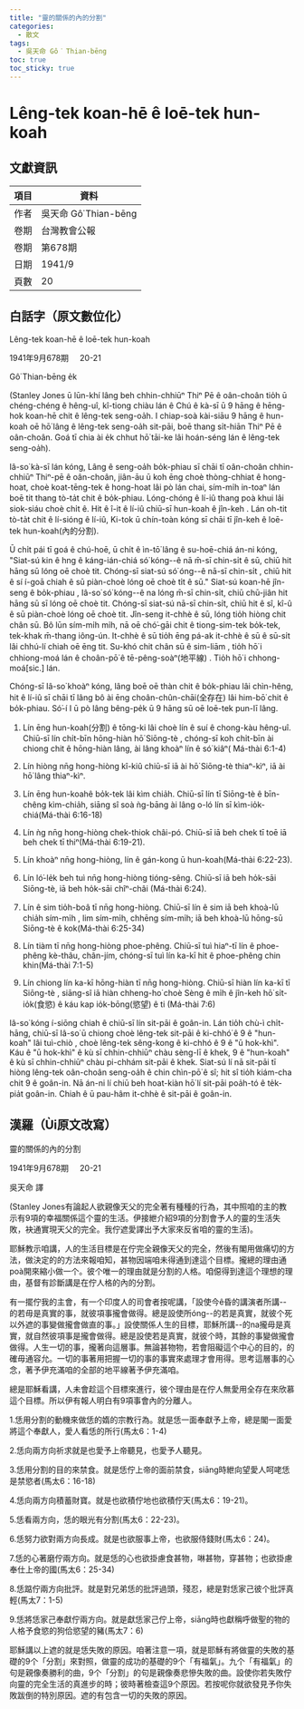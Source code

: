 ```yaml
---
title: "靈的關係的內的分割"
categories:
  - 散文
tags:
  - 吳天命 Gô͘ Thian-bēng
toc: true
toc_sticky: true
---
```


# Lêng-tek koan-hē ê loē-tek hun-koah

## 文獻資訊

| 項目 | 資料 |
|---|---|
| 作者 | 吳天命 Gô͘ Thian-bēng |
| 卷期 | 台灣教會公報 |
| 卷期 | 第678期 |
| 日期 | 1941/9 |
| 頁數 | 20 |

## 白話字（原文數位化）

Lêng-tek koan-hē ê loē-tek hun-koah

1941年9月678期     20-21

Gô͘ Thian-bēng e̍k

(Stanley Jones ū lūn-khí lâng beh chhin-chhiūⁿ Thiⁿ Pē ê oân-choân tio̍h ū chéng-chéng ê hêng-uî, kî-tiong chiàu lán ê Chú ê kà-sī ū 9 hāng ê hēng-hok koan-hē chit ê lêng-tek seng-oa̍h. I chiap-soà kài-siāu 9 hāng ê hun-koah oē hō͘ lâng ê lêng-tek seng-oa̍h sit-pāi, boē thang si̍t-hiān Thiⁿ Pē ê oân-choân. Goá tī chia ài e̍k chhut hō͘ tāi-ke lâi hoán-séng lán ê lêng-tek seng-oa̍h).

Iâ-so͘ kà-sī lán kóng, Lâng ê seng-oa̍h bo̍k-phiau sī chāi tī oân-choân chhin-chhiūⁿ Thiⁿ-pē ê oân-choân, jiân-āu ū koh ēng choè thòng-chhiat ê hong-hoat, choè koat-tēng-tek ê hong-hoat lâi pò lán chai, sím-mi̍h in-toaⁿ lán boē tit thang tò-ta̍t chit ê bo̍k-phiau. Lóng-chóng ê lí-iû thang poà khui lâi siok-siáu choè chi̍t ê. Hit ê î-it ê lí-iû chiū-sī hun-koah ê jîn-keh . Lán oh-tit tò-ta̍t chit ê lí-sióng ê lí-iû, Ki-tok ū chín-toàn kóng sī chāi tī jîn-keh ê loē-tek hun-koah(內的分割).

Ū chi̍t pái tī goá ê chú-hoē, ū chi̍t ê ìn-tō͘ lâng ê su-hoē-chiá án-ni kóng, "Siat-sú kin ê hng ê káng-ián-chiá só͘ kóng--ê nā m̄-sī chin-si̍t ê sū, chiū hit hāng sū lóng oē choè tit. Chóng-sī siat-sú só͘ óng--ê nā-sī chin-si̍t , chiū hit ê sí í-goā chiah ê sū piàn-choè lóng oē choè ti̍t ê sū." Siat-sú koan-hē jîn-seng ê bo̍k-phiau , Iâ-so͘ só͘ kóng--ê na lóng m̄-sī chin-si̍t, chiū chū-jiân hit hāng sū sī lóng oē choè tit. Chóng-sī siat-sú nā-sī chin-si̍t, chiū hit ê sî, kî-û ê sū piàn-choè lóng oē choè tit. Jîn-seng it-chhè ê sū, lóng tio̍h hiòng chit chân sū. Bô lūn sím-mi̍h mi̍h, nā oē chó͘-gāi chit ê tiong-sim-tek bo̍k-tek, tek-khak m̄-thang iông-ún. It-chhè ê sū tio̍h ēng pá-ak it-chhè ê sū ê sū-si̍t lâi chhú-lí chiah oē ēng tit. Su-khó chit chân sū ê sim-liām , tio̍h hō͘ i chhiong-moá lán ê choân-pō͘ ê tē-pêng-soàⁿ(地平線) . Tio̍h hō͘ i chhong-moá[sic.] lán.

Chóng-sī Iâ-so͘ khoàⁿ kóng, lâng boē oē thàn chit ê bo̍k-phiau lâi chìn-hêng, hit ê lí-iû sī chāi tī lâng bô ài ēng choân-chûn-chāi(全存在) lâi him-bō͘ chit ê bo̍k-phiau. Só͘-í I ū pò lâng bêng-pe̍k ū 9 hāng sū oē loē-tek pun-lī lâng.

1. Lín ēng hun-koah(分割) ê tōng-ki lâi choè lín ê suí ê chong-kàu hêng-uî. Chiū-sī lín chi̍t-bīn hōng-hiàn hō͘ Siōng-tè , chóng-sī koh chi̍t-bīn ài chiong chit ê hōng-hiàn lâng, ài lâng khoàⁿ lín ê só͘ kiâⁿ( Má-thài 6:1-4)

2. Lín hiòng nn̄g hong-hiòng kî-kiû chiū-sī iā ài hō͘ Siōng-tè thiaⁿ-kìⁿ, iā ài hō͘ lâng thiaⁿ-kìⁿ.

3. Lín ēng hun-koahê bo̍k-tek lâi kìm chia̍h. Chiū-sī lín tī Siōng-tè ê bīn-chêng kìm-chia̍h, siāng sî soà ǹg-bāng ài lâng o-ló lín sī kìm-io̍k-chiá(Má-thài 6:16-18)

4. Lín ǹg nn̄g hong-hiòng chek-thiok châi-pó. Chiū-sī iā beh chek tī toē iā beh chek tī thiⁿ(Má-thài 6:19-21).

5. Lín khoàⁿ nn̄g hong-hiòng, lín ê gán-kong ū hun-koah(Má-thài 6:22-23).

6. Lín ló͘-le̍k beh tuì nn̄g hong-hiòng tióng-sêng. Chiū-sī iā beh ho̍k-sāi Siōng-tè, iā beh ho̍k-sāi chîⁿ-châi (Má-thài 6:24).

7. Lín ê sim tio̍h-boâ tī nn̄g hong-hiòng. Chiū-sī lín ê sim iā beh khoà-lū chia̍h sím-mi̍h , lim sím-mi̍h, chhēng sím-mi̍h; iā beh khoà-lū hōng-sū Siōng-tè ê kok(Má-thài 6:25-34)

8. Lín tiàm tī nn̄g hong-hiòng phoe-phêng. Chiū-sī tuì hiaⁿ-tī lín ê phoe-phêng kè-thâu, chân-jím, chóng-sī tuì lín ka-kī hit ê phoe-phêng chin khin(Má-thài 7:1-5)

9. Lín chiong lín ka-kī hōng-hiàn tī nn̄g hong-hiòng. Chiū-sī hiàn lín ka-kī tī Siōng-tè , siāng-sî iā hiàn chheng-ho͘ choè Sèng ê mi̍h ê jîn-keh hō͘ si̍t-io̍k(食慾) ê káu kap io̍k-bōng(慾望) ê ti (Má-thài 7:6)

Iâ-so͘ kóng í-siōng chiah ê chiū-sī lín sit-pāi ê goân-in. Lán tio̍h chù-ì chi̍t-hāng, chiū-sī Iâ-so͘ ū chiong choè lêng-tek sit-pāi ê ki-chhó͘ ê 9 ê "hun-koah" lâi tuì-chiò , choè lêng-tek sêng-kong ê ki-chhó ê 9 ê "ū hok-khì". Káu ê "ū hok-khì" ê kù sī chhin-chhiūⁿ chàu sèng-lī ê khek, 9 ê "hun-koah" ê kù sī chhin-chhiūⁿ chàu pi-chhám sit-pāi ê khek. Siat-sú lí nā sit-pāi tī hiòng lêng-tek oân-choân seng-oa̍h ê chin chìn-pō͘ ê sî; hit sî tio̍h kiám-cha chit 9 ê goân-in. Nā án-ni lí chiū beh hoat-kiàn hō͘ lí sit-pāi poa̍h-tó ê te̍k-pia̍t goân-in. Chiah ê ū pau-hâm it-chhè ê sit-pāi ê goân-in.

## 漢羅（Ùi原文改寫）

靈的關係的內的分割

1941年9月678期     20-21

吳天命 譯

(Stanley Jones有論起人欲親像天父的完全著有種種的行為，其中照咱的主的教示有9項的幸福關係這个靈的生活。伊接紲介紹9項的分割會予人的靈的生活失敗，袂通實現天父的完全。我佇遮愛譯出予大家來反省咱的靈的生活)。

耶穌教示咱講，人的生活目標是在佇完全親像天父的完全，然後有閣用做痛切的方法，做決定的的方法來報咱知，甚物因端咱未得通到達這个目標。攏總的理由通poà開來縮小做一个。彼个唯一的理由就是分割的人格。咱僫得到達這个理想的理由，基督有診斷講是在佇人格的內的分割。

有一擺佇我的主會，有一个印度人的司會者按呢講，「設使今ê昏的講演者所講--的若毋是真實的事，就彼項事攏會做得。總是設使所óng--的若是真實，就彼个死以外遮的事變做攏會做直的事。」設使關係人生的目標，耶穌所講--的na攏毋是真實，就自然彼項事是攏會做得。總是設使若是真實，就彼个時，其餘的事變做攏會做得。人生一切的事，攏著向這層事。無論甚物物，若會阻礙這个中心的目的，的確毋通容允。一切的事著用把握一切的事的事實來處理才會用得。思考這層事的心念，著予伊充滿咱的全部的地平線著予伊充滿咱。

總是耶穌看講，人未會趁這个目標來進行，彼个理由是在佇人無愛用全存在來欣慕這个目標。所以伊有報人明白有9項事會內的分離人。

1.恁用分割的動機來做恁的媠的宗教行為。就是恁一面奉獻予上帝，總是閣一面愛將這个奉獻人，愛人看恁的所行(馬太6：1-4)

2.恁向兩方向祈求就是也愛予上帝聽見，也愛予人聽見。

3.恁用分割的目的來禁食。就是恁佇上帝的面前禁食，siāng時紲向望愛人呵咾恁是禁慾者(馬太6：16-18)

4.恁向兩方向積蓄財寶。就是也欲積佇地也欲積佇天(馬太6：19-21)。

5.恁看兩方向，恁的眼光有分割(馬太6：22-23)。

6.恁努力欲對兩方向長成。就是也欲服事上帝，也欲服侍錢財(馬太6：24)。

7.恁的心著磨佇兩方向。就是恁的心也欲掛慮食甚物，啉甚物，穿甚物；也欲掛慮奉仕上帝的國(馬太6：25-34)

8.恁踮佇兩方向批評。就是對兄弟恁的批評過頭，殘忍，總是對恁家己彼个批評真輕(馬太7：1-5)

9.恁將恁家己奉獻佇兩方向。就是獻恁家己佇上帝，siāng時也獻稱呼做聖的物的人格予食慾的狗佮慾望的豬(馬太7：6)

耶穌講以上遮的就是恁失敗的原因。咱著注意一項，就是耶穌有將做靈的失敗的基礎的9个「分割」來對照，做靈的成功的基礎的9个「有福氣」。九个「有福氣」的句是親像奏勝利的曲，9个「分割」的句是親像奏悲慘失敗的曲。設使你若失敗佇向靈的完全生活的真進步的時；彼時著檢查這9个原因。若按呢你就欲發見予你失敗跋倒的特別原因。遮的有包含一切的失敗的原因。
